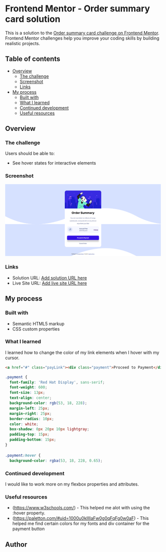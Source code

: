 # Frontend Mentor - Order summary card solution

This is a solution to the [Order summary card challenge on Frontend Mentor](https://www.frontendmentor.io/challenges/order-summary-component-QlPmajDUj). Frontend Mentor challenges help you improve your coding skills by building realistic projects. 

## Table of contents

- [Overview](#overview)
  - [The challenge](#the-challenge)
  - [Screenshot](#screenshot)
  - [Links](#links)
- [My process](#my-process)
  - [Built with](#built-with)
  - [What I learned](#what-i-learned)
  - [Continued development](#continued-development)
  - [Useful resources](#useful-resources)



## Overview

### The challenge

Users should be able to:

- See hover states for interactive elements

### Screenshot

![](./screenshot.png)


### Links

- Solution URL: [Add solution URL here](https://your-solution-url.com)
- Live Site URL: [Add live site URL here](https://your-live-site-url.com)

## My process

### Built with

- Semantic HTML5 markup
- CSS custom properties


### What I learned

I learned how to change the color of my link elements when I hover with my cursor.

```html
<a href="#" class="payLink"><div class="payment">Proceed to Payment</div></a>
```
```css
.payment {
  font-family: 'Red Hat Display', sans-serif;
  font-weight: 600;
  font-size: 13px;
  text-align: center;
  background-color: rgb(53, 18, 228);
  margin-left: 25px;
  margin-right: 25px;
  border-radius: 10px;
  color: white;
  box-shadow: 0px 20px 10px lightgray;
  padding-top: 15px;
  padding-bottom: 15px;
}

.payment:hover {
  background-color: rgba(53, 18, 228, 0.65);
```

### Continued development

I would like to work more on my flexbox properties and attributes.


### Useful resources

- (https://www.w3schools.com/) - This helped me alot with using the :hover property. 
- (https://paletton.com/#uid=1000u0kllllaFw0g0qFqFg0w0aF) - This helped me find certain colors for my fonts and div container for the payment button

## Author

